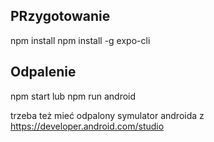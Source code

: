 <h2>PRzygotowanie</h2>
npm install
npm install -g expo-cli



<h2>Odpalenie</h2>
npm start
lub 
npm run android


trzeba też mieć odpalony symulator androida z https://developer.android.com/studio

